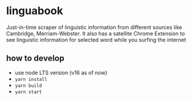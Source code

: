 # linguabook

Just-in-time scraper of linguistic information from different sources like Cambridge, Merriam-Webster. It also has a satellite Chrome Extension to see linguistic information for selected word while you surfing the internet

## how to develop

- use node LTS version (v16 as of now)
- `yarn install`
- `yarn build`
- `yarn start`
